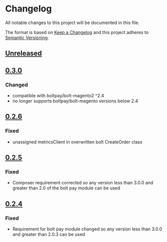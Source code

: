 # Changelog

All notable changes to this project will be documented in this file.

The format is based on [Keep a Changelog](http://keepachangelog.com/) and this project adheres to [Semantic Versioning](http://semver.org/).

## [Unreleased]

## [0.3.0]
### Changed
- compatible with boltpay/bolt-magento2 ^2.4
- no longer supports boltpay/bolt-magento versions below 2.4

## [0.2.6]
### Fixed
- unassigned metricsClient in overwritten bolt CreateOrder class

## [0.2.5]
### Fixed
- Composer requirement corrected so any version less than 3.0.0 and greater than 2.0 of the bolt pay module can be used

## [0.2.4]
### Fixed
- Requirement for bolt pay module changed so any version less than 3.0.0 and greater than 2.0.3 can be used

[Unreleased]: https://github.com/shopgate-professional-services/cart-integration-magento2-bolt/compare/0.3.0...HEAD
[0.3.0]: https://github.com/shopgate-professional-services/cart-integration-magento2-bolt/compare/0.2.6...0.3.0
[0.2.6]: https://github.com/shopgate-professional-services/cart-integration-magento2-bolt/compare/0.2.5...0.2.6
[0.2.5]: https://github.com/shopgate-professional-services/cart-integration-magento2-bolt/compare/0.2.4...0.2.5
[0.2.4]: https://github.com/shopgate-professional-services/cart-integration-magento2-bolt/compare/0.2.3...0.2.4
